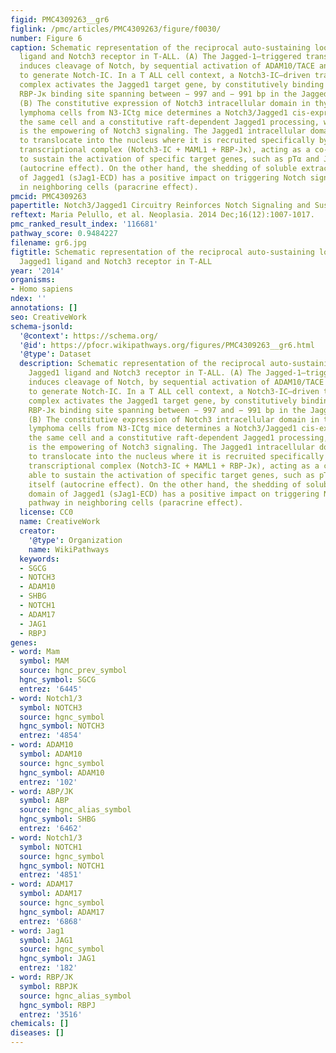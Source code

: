 ```yaml
---
figid: PMC4309263__gr6
figlink: /pmc/articles/PMC4309263/figure/f0030/
number: Figure 6
caption: Schematic representation of the reciprocal auto-sustaining loop between Jagged1
  ligand and Notch3 receptor in T-ALL. (A) The Jagged-1–triggered transactivation
  induces cleavage of Notch, by sequential activation of ADAM10/TACE and γ-secretase,
  to generate Notch-IC. In a T ALL cell context, a Notch3-IC–driven transcriptional
  complex activates the Jagged1 target gene, by constitutively binding the canonical
  RBP-Jκ binding site spanning between − 997 and − 991 bp in the Jagged1 promoter.
  (B) The constitutive expression of Notch3 intracellular domain in thymocytes and
  lymphoma cells from N3-ICtg mice determines a Notch3/Jagged1 cis-expression within
  the same cell and a constitutive raft-dependent Jagged1 processing, whose result
  is the empowering of Notch3 signaling. The Jagged1 intracellular domain is able
  to translocate into the nucleus where it is recruited specifically by the Notch3
  transcriptional complex (Notch3-IC + MAML1 + RBP-Jκ), acting as a co-activator able
  to sustain the activation of specific target genes, such as pTα and Jagged1 itself
  (autocrine effect). On the other hand, the shedding of soluble extracellular domain
  of Jagged1 (sJag1-ECD) has a positive impact on triggering Notch signaling pathway
  in neighboring cells (paracrine effect).
pmcid: PMC4309263
papertitle: Notch3/Jagged1 Circuitry Reinforces Notch Signaling and Sustains T-ALL.
reftext: Maria Pelullo, et al. Neoplasia. 2014 Dec;16(12):1007-1017.
pmc_ranked_result_index: '116681'
pathway_score: 0.9484227
filename: gr6.jpg
figtitle: Schematic representation of the reciprocal auto-sustaining loop between
  Jagged1 ligand and Notch3 receptor in T-ALL
year: '2014'
organisms:
- Homo sapiens
ndex: ''
annotations: []
seo: CreativeWork
schema-jsonld:
  '@context': https://schema.org/
  '@id': https://pfocr.wikipathways.org/figures/PMC4309263__gr6.html
  '@type': Dataset
  description: Schematic representation of the reciprocal auto-sustaining loop between
    Jagged1 ligand and Notch3 receptor in T-ALL. (A) The Jagged-1–triggered transactivation
    induces cleavage of Notch, by sequential activation of ADAM10/TACE and γ-secretase,
    to generate Notch-IC. In a T ALL cell context, a Notch3-IC–driven transcriptional
    complex activates the Jagged1 target gene, by constitutively binding the canonical
    RBP-Jκ binding site spanning between − 997 and − 991 bp in the Jagged1 promoter.
    (B) The constitutive expression of Notch3 intracellular domain in thymocytes and
    lymphoma cells from N3-ICtg mice determines a Notch3/Jagged1 cis-expression within
    the same cell and a constitutive raft-dependent Jagged1 processing, whose result
    is the empowering of Notch3 signaling. The Jagged1 intracellular domain is able
    to translocate into the nucleus where it is recruited specifically by the Notch3
    transcriptional complex (Notch3-IC + MAML1 + RBP-Jκ), acting as a co-activator
    able to sustain the activation of specific target genes, such as pTα and Jagged1
    itself (autocrine effect). On the other hand, the shedding of soluble extracellular
    domain of Jagged1 (sJag1-ECD) has a positive impact on triggering Notch signaling
    pathway in neighboring cells (paracrine effect).
  license: CC0
  name: CreativeWork
  creator:
    '@type': Organization
    name: WikiPathways
  keywords:
  - SGCG
  - NOTCH3
  - ADAM10
  - SHBG
  - NOTCH1
  - ADAM17
  - JAG1
  - RBPJ
genes:
- word: Mam
  symbol: MAM
  source: hgnc_prev_symbol
  hgnc_symbol: SGCG
  entrez: '6445'
- word: Notch1/3
  symbol: NOTCH3
  source: hgnc_symbol
  hgnc_symbol: NOTCH3
  entrez: '4854'
- word: ADAM10
  symbol: ADAM10
  source: hgnc_symbol
  hgnc_symbol: ADAM10
  entrez: '102'
- word: ABP/JK
  symbol: ABP
  source: hgnc_alias_symbol
  hgnc_symbol: SHBG
  entrez: '6462'
- word: Notch1/3
  symbol: NOTCH1
  source: hgnc_symbol
  hgnc_symbol: NOTCH1
  entrez: '4851'
- word: ADAM17
  symbol: ADAM17
  source: hgnc_symbol
  hgnc_symbol: ADAM17
  entrez: '6868'
- word: Jag1
  symbol: JAG1
  source: hgnc_symbol
  hgnc_symbol: JAG1
  entrez: '182'
- word: RBP/JK
  symbol: RBPJK
  source: hgnc_alias_symbol
  hgnc_symbol: RBPJ
  entrez: '3516'
chemicals: []
diseases: []
---
```

